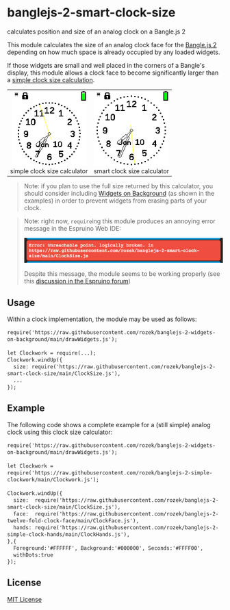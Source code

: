 # banglejs-2-smart-clock-size #

calculates position and size of an analog clock on a Bangle.js 2

This module calculates the size of an analog clock face for the [Bangle.js 2](https://www.espruino.com/Bangle.js2) depending on how much space is already occupied by any loaded widgets.

If those widgets are small and well placed in the corners of a Bangle's display, this module allows a clock face to become significantly larger than a [simple clock size calculation](https://github.com/rozek/banglejs-2-simple-clock-size).

<table>
 <tr valign="top">
   <td align="center"><img src="simpleClockSize.png"><br>simple clock size calculator</td>
   <td align="center"><img src="smartClockSize.png"><br>smart clock size calculator</td>
 </tr>
</table>

> Note: if you plan to use the full size returned by this calculator, you should consider including [Widgets on Background](https://github.com/rozek/banglejs-2-widgets-on-background) (as shown in the examples) in order to prevent widgets from erasing parts of your clock.

> Note: right now, `require`ing this module produces an annoying error message in the Espruino Web IDE:
>
> ![](ErrorToast.png)
>
> Despite this message, the module seems to be working properly (see this [discussion in the Espruino forum](http://forum.espruino.com/conversations/371705/))

## Usage ##

Within a clock implementation, the module may be used as follows:

```
require('https://raw.githubusercontent.com/rozek/banglejs-2-widgets-on-background/main/drawWidgets.js');

let Clockwork = require(...);
Clockwork.windUp({
  size: require('https://raw.githubusercontent.com/rozek/banglejs-2-smart-clock-size/main/ClockSize.js'),
  ...
});
```

## Example ##

The following code shows a complete example for a (still simple) analog clock using this clock size calculator:

```
require('https://raw.githubusercontent.com/rozek/banglejs-2-widgets-on-background/main/drawWidgets.js');

let Clockwork = require('https://raw.githubusercontent.com/rozek/banglejs-2-simple-clockwork/main/Clockwork.js');

Clockwork.windUp({
  size:  require('https://raw.githubusercontent.com/rozek/banglejs-2-smart-clock-size/main/ClockSize.js'),
  face:  require('https://raw.githubusercontent.com/rozek/banglejs-2-twelve-fold-clock-face/main/ClockFace.js'),
  hands: require('https://raw.githubusercontent.com/rozek/banglejs-2-simple-clock-hands/main/ClockHands.js'),
},{
  Foreground:'#FFFFFF', Background:'#000000', Seconds:'#FFFF00',
  withDots:true
});
```

## License ##

[MIT License](LICENSE.md)
